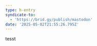 ```yaml
---
type: h-entry
syndicate-to:
  - 'https://brid.gy/publish/mastodon'
date: '2025-05-02T21:55:26.795Z'
---
```

tesst
